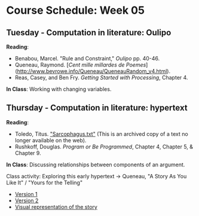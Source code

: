 # Course Schedule: Week 05

## Tuesday - Computation in literature: Oulipo

__Reading__: 

* Benabou, Marcel. "Rule and Constraint," _Oulipo_ pp. 40-46.
* Queneau, Raymond. [_Cent mille millardes de Poemes_] (http://www.bevrowe.info/Queneau/QueneauRandom_v4.html).
* Reas, Casey, and Ben Fry. _Getting Started with Processing_, Chapter 4.

__In Class__: Working with changing variables.

## Thursday - Computation in literature: hypertext

__Reading__:
* Toledo, Titus. ["Sarcophagus.txt"](http://www4.ncsu.edu/~kmbrock/sarcophagus/) (This is an archived copy of a text no longer available on the web).
* Rushkoff, Douglas. _Program or Be Programmed_, Chapter 4, Chapter 5, & Chapter 9.

__In Class__: Discussing relationships between components of an argument.

Class activity: Exploring this early hypertext -> Queneau, "A Story As You Like It" / "Yours for the Telling"
* [Version 1](http://www.drunkenboat.com/db8/oulipo/feature-oulipo/toward/godston/as_you.html)
* [Version 2](http://www.thing.de/projekte/7%3A9%23/queneau_1.html)
* [Visual representation of the story](http://1.bp.blogspot.com/_SMJAnU8zJH4/SwMKJgld9fI/AAAAAAAAAAM/R-i8D8Hqino/s400/Graph+representing+the+structure+of+Raymond+Queneau's+A+story+as+you+like+it+-+Lettres+Nouvelles,+July-September+1967.jpg)
